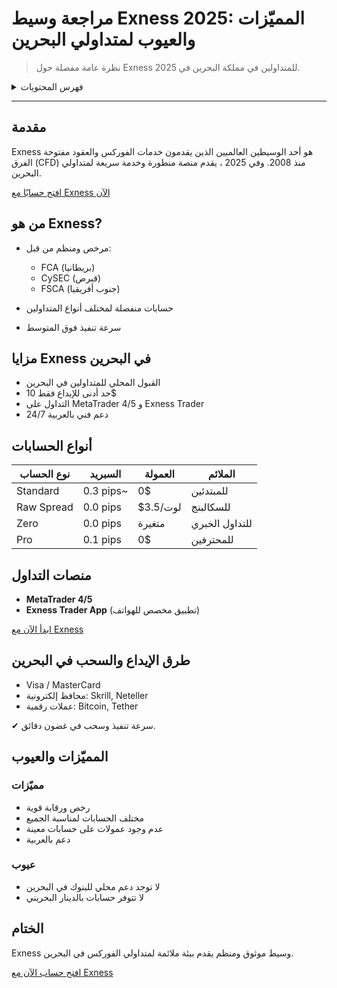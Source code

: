 # مراجعة وسيط Exness 2025: المميّزات والعيوب لمتداولي البحرين

> نظرة عامة مفصلة حول Exness للمتداولين في مملكة البحرين في 2025.

<details>
<summary>فهرس المحتويات</summary>

* [مقدمة](#مقدمة)
* [من-هو-exness؟](#من-هو-exness)
* [مزايا-exness-في-البحرين](#مزايا-exness-في-البحرين)
* [أنواع-الحسابات](#أنواع-الحسابات)
* [منصات-التداول](#منصات-التداول)
* [طرق-الإيداع-والسحب](#طرق-الإيداع-والسحب)
* [المميّزات-والعيوب](#المميّزات-والعيوب)
* [الختام](#الختام)

</details>

---

## مقدمة

Exness هو أحد الوسيطين العالميين الذين يقدمون خدمات الفوركس والعقود مفتوحة الفرق (CFD) منذ 2008. وفي 2025 ، يقدم منصة منطورة وخدمة سريعة لمتداولي البحرين.

[افتح حسابًا مع Exness الآن](https://one.exnesstrack.org/boarding/sign-up/a/english23)

## من هو Exness?

* مرخص ومنظم من قبل:

  * FCA (بريطانيا)
  * CySEC (قبرص)
  * FSCA (جنوب أفريقيا)

* حسابات منفصلة لمختلف أنواع المتداولين

* سرعة تنفيذ فوق المتوسط

## مزايا Exness في البحرين

* القبول المحلي للمتداولين في البحرين
* حد أدنى للإيداع فقط 10\$
* التداول على MetaTrader 4/5 و Exness Trader
* دعم فني بالعربية 24/7

## أنواع الحسابات

| نوع الحساب | السبريد    | العمولة   | الملائم        |
| ---------- | ---------- | --------- | -------------- |
| Standard   | 0.3 pips\~ | 0\$       | للمبتدئين      |
| Raw Spread | 0.0 pips   | \$3.5/لوت | للسكالبنج      |
| Zero       | 0.0 pips   | متغيرة    | للتداول الخبري |
| Pro        | 0.1 pips   | 0\$       | للمحترفين      |

## منصات التداول

* **MetaTrader 4/5**
* **Exness Trader App** (تطبيق مخصص للهواتف)

[ابدأ الآن مع Exness](https://one.exnesstrack.org/boarding/sign-up/a/english23)

## طرق الإيداع والسحب في البحرين

* Visa / MasterCard
* محافظ إلكترونية: Skrill, Neteller
* عملات رقمية: Bitcoin, Tether

✔ سرعة تنفيذ وسحب في غضون دقائق.

## المميّزات والعيوب

### مميّزات

* رخص ورقابة قوية
* مختلف الحسابات لمناسبة الجميع
* عدم وجود عمولات على حسابات معينة
* دعم بالعربية

### عيوب

* لا توجد دعم محلي للبنوك في البحرين
* لا تتوفر حسابات بالدينار البحريني

## الختام

Exness وسيط موثوق ومنظم يقدم بيئة ملائمة لمتداولي الفوركس في البحرين.

[افتح حساب الآن مع Exness](https://one.exnesstrack.org/boarding/sign-up/a/english23)
